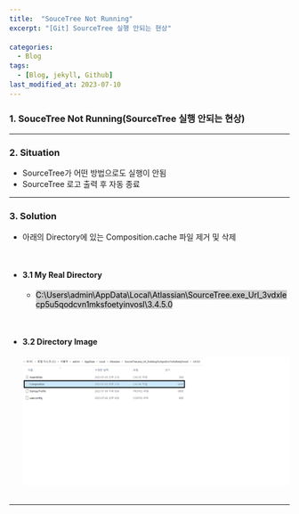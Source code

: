 ```yaml
---
title:  "SouceTree Not Running"
excerpt: "[Git] SourceTree 실행 안되는 현상"

categories:
  - Blog
tags:
  - [Blog, jekyll, Github]
last_modified_at: 2023-07-10
---
```


### 1. SouceTree Not Running(SourceTree 실행 안되는 현상)

---

### 2. Situation

- SourceTree가 어떤 방법으로도 실행이 안됨
- SourceTree 로고 출력 후 자동 종료

---

### 3. Solution

- 아래의 Directory에 있는 Composition.cache 파일 제거 및 삭제

<br />

  - #### 3.1  My Real Directory

    - <mark style="background-color:#cccccc">C:\Users\admin\AppData\Local\Atlassian\SourceTree.exe_Url_3vdxlecp5u5qodcvn1mksfoetyinvosl\3.4.5.0</mark>

<br />

  - #### 3.2 Directory Image
    ![image info](/assets/img/sourcetree.png)
    <img src="/assets/img/querydsl.png" alt="" width="0" height="0">


---
